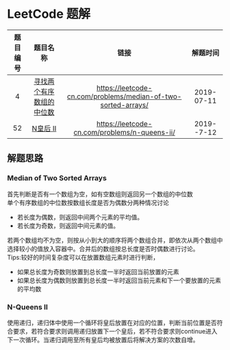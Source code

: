 # LeetCode 题解

|题目编号|题目名称|链接|解题时间|
|:---:|:---:|:---:|:---:|
|4|[寻找两个有序数组的中位数](#Median-of-Two-Sorted-Arrays)|https://leetcode-cn.com/problems/median-of-two-sorted-arrays/|2019-07-11| 
|52|[N皇后 II](#N-Queens-II)|https://leetcode-cn.com/problems/n-queens-ii/|2019--7-12|

           
## 解题思路                                                                   
### Median of Two Sorted Arrays
首先判断是否有一个数组为空，如有空数组则返回另一个数组的中位数  
单个有序数组的中位数按数组长度是否为偶数分两种情况讨论  
- 若长度为偶数，则返回中间两个元素的平均值。
- 若长度为奇数，则返回中间元素的值。    

若两个数组均不为空，则按从小到大的顺序将两个数组合并，即依次从两个数组中选择较小的值放入容器中。合并后的数组按总长度是否时偶数进行讨论。  
Tips:较好的时间复杂度可以在放置数组元素时进行判断，
- 如果总长度为奇数则放置到总长度一半时返回当前放置的元素
- 如果总长度为偶数则放置到总长度一半时返回当前元素和下一个要放置的元素的平均数

### N-Queens II
使用递归，递归体中使用一个循环将皇后放置在对应的位置，判断当前位置是否符合要求，若符合要求则调用递归放置下一个皇后，若不符合要求则continue进入
下一次循环。当递归调用至所有皇后均被放置后将解决方案的次数自增。
   
   
